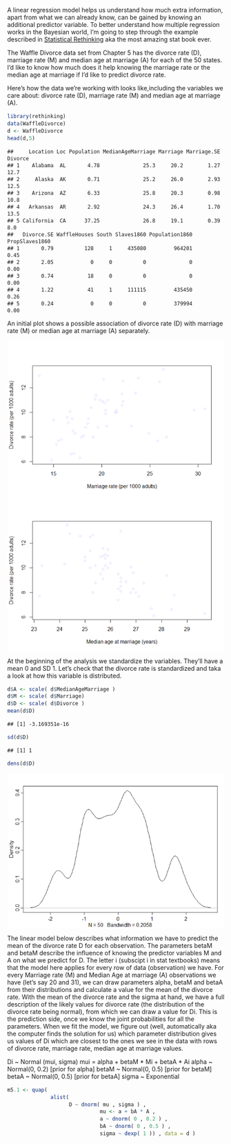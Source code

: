A linear regression model helps us understand how much extra
information, apart from what we can already know, can be gained by
knowing an additional predictor variable. To better understand how
multiple regression works in the Bayesian world, I’m going to step
through the example described in [Statistical
Rethinking](https://github.com/rmcelreath/statrethinking_winter2019) aka
the most amazing stat book ever.

The Waffle Divorce data set from Chapter 5 has the divorce rate (D),
marriage rate (M) and median age at marriage (A) for each of the 50
states. I’d like to know how much does it help knowing the marriage rate
or the median age at marriage if I’d like to predict divorce rate.

Here’s how the data we’re working with looks like,including the
variables we care about: divorce rate (D), marriage rate (M) and median
age at marriage (A).

``` r
library(rethinking)
data(WaffleDivorce)
d <- WaffleDivorce
head(d,5)
```

    ##     Location Loc Population MedianAgeMarriage Marriage Marriage.SE Divorce
    ## 1    Alabama  AL       4.78              25.3     20.2        1.27    12.7
    ## 2     Alaska  AK       0.71              25.2     26.0        2.93    12.5
    ## 3    Arizona  AZ       6.33              25.8     20.3        0.98    10.8
    ## 4   Arkansas  AR       2.92              24.3     26.4        1.70    13.5
    ## 5 California  CA      37.25              26.8     19.1        0.39     8.0
    ##   Divorce.SE WaffleHouses South Slaves1860 Population1860 PropSlaves1860
    ## 1       0.79          128     1     435080         964201           0.45
    ## 2       2.05            0     0          0              0           0.00
    ## 3       0.74           18     0          0              0           0.00
    ## 4       1.22           41     1     111115         435450           0.26
    ## 5       0.24            0     0          0         379994           0.00

An initial plot shows a possible association of divorce rate (D) with
marriage rate (M) or median age at marriage (A) separately.

<img src="/images/2020-01-27-Chapter5/plots1-1.png" style="display: block; margin: auto;" /><img src="/images/2020-01-27-Chapter5/plots1-2.png" style="display: block; margin: auto;" />

At the beginning of the analysis we standardize the variables. They’ll
have a mean 0 and SD 1. Let’s check that the divorce rate is
standardized and taka a look at how this variable is distributed.

``` r
d$A <- scale( d$MedianAgeMarriage )
d$M <- scale( d$Marriage)
d$D <- scale( d$Divorce )
mean(d$D)
```

    ## [1] -3.169351e-16

``` r
sd(d$D)
```

    ## [1] 1

``` r
dens(d$D)
```

<img src="/images/2020-01-27-Chapter5/data_prep-1.png" style="display: block; margin: auto;" />

The linear model below describes what information we have to predict the
mean of the divorce rate D for each observation. The parameters betaM
and betaM describe the influence of knowing the predictor variables M
and A on what we predict for D. The letter i (subscipt i in stat
textbooks) means that the model here applies for every row of data
(observation) we have. For every Marriage rate (M) and Median Age at
marriage (A) observations we have (let’s say 20 and 31), we can draw
parameters alpha, betaM and betaA from their distributions and calculate
a value for the mean of the divorce rate. With the mean of the divorce
rate and the sigma at hand, we have a full description of the likely
values for divorce rate (the distribution of the divorce rate being
normal), from which we can draw a value for Di. This is the prediction
side, once we know the joint probabilities for all the parameters. When
we fit the model, we figure out (well, automatically aka the computer
finds the solution for us) which parameter distribution gives us values
of Di which are closest to the ones we see in the data with rows of
divorce rate, marriage rate, median age at marriage values.

Di \~ Normal (mui, sigma) mui = alpha + betaM \* Mi + betaA \* Ai alpha
\~ Normal(0, 0.2) \[prior for alpha\] betaM \~ Normal(0, 0.5) \[prior
for betaM\] betaA \~ Normal(0, 0.5) \[prior for betaA\] sigma \~
Exponential

``` r
m5.1 <- quap(
              alist(
                    D ~ dnorm( mu , sigma ) ,
                              mu <- a + bA * A ,
                              a ~ dnorm( 0 , 0.2 ) ,
                              bA ~ dnorm( 0 , 0.5 ) ,
                              sigma ~ dexp( 1 )) , data = d )
```
